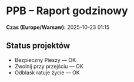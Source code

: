 # PPB – Raport godzinowy
**Czas (Europe/Warsaw):** 2025-10-23 01:15

## Status projektów
- Bezpieczny Pieszy — OK
- Zwolnij przy przejściu — OK
- Odblask ratuje życie — OK

